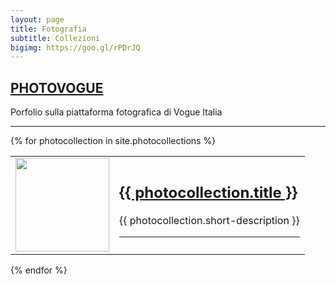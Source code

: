 ```yaml
---
layout: page
title: Fotografia
subtitle: Collezioni
bigimg: https://goo.gl/rPDrJQ
---
```

<h2><a href="http://www.vogue.it/photovogue/portfolio/?id=149678" target="_blank">PHOTOVOGUE</a></h2>
  <p>Porfolio sulla piattaforma fotografica di Vogue Italia</p>
  <hr>
{% for photocollection in site.photocollections %}
  <div class="photocollection">
   <table>
   <tr>
   <td><img src="{{ photocollection.thumbnail-path}}" width="150"/></td>
   <td>
    <h2><a href="{{ photocollection.url }}">{{ photocollection.title }}
<!--     <img src="{{ photocollection.thumbnail-path}}" width="150"/> -->
    </a></h2>
    <p>{{ photocollection.short-description }}</p>
    <hr>
    </td>
    </table>
  </div> 
{% endfor %}
